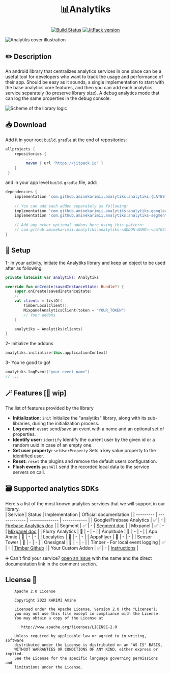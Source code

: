 # <p align="center"> 📊Analytiks</p>
<p align="center">
  <a href="https://github.com/skydoves/PowerSpinner/actions"><img alt="Build Status" src="https://github.com/aminekarimii/analytiks/workflows/Android%20CI/badge.svg"/></a>
  <a href="https://jitpack.io/#aminekarimii/Analytiks"><img alt="JitPack version" src="https://jitpack.io/v/aminekarimii/Analytiks.svg"/></a>
</p>  

![Analytiks cover illustration](https://user-images.githubusercontent.com/20410115/228402805-3309d17a-0bc5-4404-90f8-20c9b30e33a9.png)

## ✏️ Description
An android library that centralizes analytics services in one place can be a useful tool for developers who want to track the usage and performance of their app. 
Should be easy as it sounds, a single implementation to start with the base analytics core features, and then you can add each analytics service separately (to preserve library size).
A debug analytics mode that can log the same properties in the debug console.

![Scheme of the library logic](https://user-images.githubusercontent.com/20410115/225161402-d3a7d24f-da0d-4360-abab-fe86c68f0214.png)

## 📥 Download
Add it in your root ```build.gradle``` at the end of repositories:
```gradle 
allprojects {
    repositories {
         ...
         maven { url 'https://jitpack.io' }
    }
 }
```
and in your app level ```build.gradle``` file, add:
```gradle
dependencies {
    implementation 'com.github.aminekarimii.analytiks:analytiks:{LATEST-VERSION}'
    
    // You can add each addon separately as following:
    implementation 'com.github.aminekarimii.analytiks:analytiks-googleanalytics:{LATEST-VERSION}' // Optional Firebase Analytics addon
    implementation 'com.github.aminekarimii.analytiks:analytiks-segment:{LATEST-VERSION}' // Optional Segment addon
 
    // Add any other optional addons here using this pattern:
    // com.github.aminekarimii.analytiks:analytiks-<ADDON-NAME>:<LATEST-VERSION>
}
```

## 🔌 Setup
1- In your activity, initiate the Analytiks library and keep an object to be used after as following:
```kotlin
private lateinit var analytiks: Analytiks

override fun onCreate(savedInstanceState: Bundle?) {
    super.onCreate(savedInstanceState)
    // ...
    val clients = listOf(
        TimberLocalClient(),
        MixpanelAnalyticsClient(token = "YOUR_TOKEN")
        // Your addons
    )

    analytiks = Analytiks(clients)
}
```
2- Initialize the addons
```kotlin
analytiks.initialize(this.applicationContext)
```

3- You're good to go!
```kotlin
analytiks.logEvent("your_event_name")
// ...
```

## 🪄 Features [🚧 wip]
The list of features provided by the library  
- **Initialization:** `init` Initialize the "analytiks" library, along with its sub-libraries, during the initialization process.  
- **Log event:** `event` send/save an event with a name and an optional set of properties.
- **Identify user:** `identify` Identify the current user by the given id or a random uuid in case of an empty one.
- **Set user property:** `setUserProperty` Sets a key value property to the identified user.
- **Reset:** `reset` the plugins and remove the default users configuration.
- **Flush events** `pushAll` send the recorded local data to the service servers on call.

## 🗃 Supported analytics SDKs
Here's a list of the most known analytics services that we will support in our library.  
| Service   |     Status    | Implementation | Official documentation |
| --------- | ------------- | -------------- | ------------ |
| Google/Firebase Analytics  | ✅  | - | <a href="https://firebase.google.com/docs/analytics/get-started?platform=android">Firebase Analytics doc</a> |
| Segment  | ✅  | - | <a href="https://segment.com/docs/connections/sources/catalog/libraries/mobile/kotlin-android/" >Segment doc</a> |
| Mixpanel  | ✅  | - | <a href="https://developer.mixpanel.com/docs/android">Mixpanel doc</a> |
| Flurry Analytics  | 🚧  | - | - |
| Amplitude  | 🚧  | - | - |
| App Annie  | 🚧  | - | - |
| Localytics  | 🚧  | - | - |
| AppsFlyer  | 🚧  | - | - |
| Sensor Tower  | 🚧  | - | - |
| Onesignal  | 🚧  | - | - |
| Timber - For local event logging  | ✅  | - | <a href="https://github.com/JakeWharton/timber">Timber Github</a> | 
| Your Custom Addon  | ✅  | - | <a href="https://github.com/aminekarimii/analytiks/tree/aminekarimii-patch-update-readme/analytiks-core">Instructions</a> |

➕ Can't find your service? [open an issue](https://github.com/aminekarimii/analytiks/issues/new) with the name and the direct documentation link in the comment section.

## License 🔖

```
    Apache 2.0 License

    Copyright 2022 KARIMI Amine

    Licensed under the Apache License, Version 2.0 (the "License");
    you may not use this file except in compliance with the License.
    You may obtain a copy of the License at

       http://www.apache.org/licenses/LICENSE-2.0

    Unless required by applicable law or agreed to in writing, software
    distributed under the License is distributed on an "AS IS" BASIS,
    WITHOUT WARRANTIES OR CONDITIONS OF ANY KIND, either express or implied.
    See the License for the specific language governing permissions and
    limitations under the License.

```
